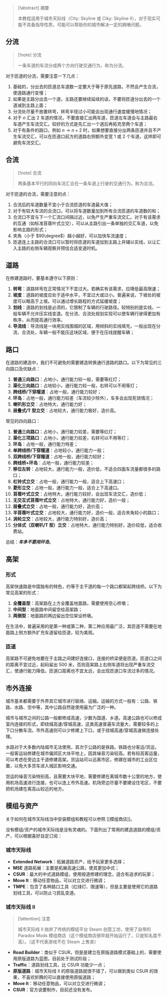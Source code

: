 > [!abstract] 摘要
> 
> 本教程适用于城市天际线（City: Skyline 或 Ciky: Skyline II），对于现实可能不具备指导性质，可能可以帮助你的城市解决一定的拥堵问题。

## 分流

> [!note] 分流
> 
> 一条车道的车流分成两个方向行驶交通行为，称为分流。

对于匝道的分流，需要注意一下几点：

1. 基础的，分出去的匝道总车道数一定要大于等于原先道路，不然会产生合流，使道路通行变慢；
2. 如果是主路分出去一个道，主路还要继续延续的话，不要将匝道分出去的一个道减到主路上面；
3. 分流处尽量不放置转弯，转弯半径过小可能会出现通行速度缓慢地情况；
4. 对于 $n$ 汇出 $2$ 车道的情况，不要直接汇出两车道，匝道左车道会与主路最右车道产生车流交汇。较好的方式是先汇出一个道后再拓充至两个车道；
5. 对于有条件的路口，例如 $n\rightarrow n+2$ 时，如果想要直接分出两条匝道并且不产生车流交汇，可以在匝道口前方的道路右侧额外变宽 $1$ 或 $2$ 个车道，这样即可避免车流交汇。

## 合流

> [!note] 合流
> 
> 两条基本平行的同向车流汇合在一条车道上行驶的交通行为，称为合流。

对于匝道的合流，需要注意的点：

1. 合流后的车道数量不宜小于合流匝道的车道最大值；
2. 对于有较大车流的合流口，可以将车道数量加到所有合流匝道的车道数的和；
3. 合流口不宜与下一个汇流口间隔过近，以免产生严重车流交汇。对于有该需求的互通（如标准苜蓿叶式立交），可以从主路引出一条单独的交汇车道，以免影响主路的形式；
4. 夹角（小于 $90\degree$）越小越好，可以加快车流速度；
5. 匝道连上主路的合流口可以暂时将匝道的车道加到主路上并辅以实线，以让汇入主路的右侧车辆观察并预估合适变道时机。

## 道路

在修建道路时，要基本遵守以下原则：

1. **转弯**：道路转弯在正常情况下不宜过大。若确实有该需求，应降低最高限速；
2. **坡度**：道路的坡度应处于适中水平，不宜过大或过小。普遍来说，下坡处的坡度可以略高于上坡。可以通过增长路程的方式延缓坡度；
3. **划线**：道路的划线是必须的，它限制了车辆的行驶路径。较特别的是实线，一般车辆不允许压实线变道。在分流、合流处规划实现可以使车辆行驶得更加有秩序，从而提高通行效率。
4. **导流线**：导流线是一块用实线围城的区域，用倾斜的实线填充，一般出现在分流、合流处，车辆一般不能压这块区域，便于在压线提醒车辆；

## 路口

在道路的建造中，我们不可避免的需要建造转换通行道路的路口。以下为常见的三向路口及优缺点：

1. **普通三向路口**：占地小，通行能力较一般，需要等红灯；
2. **渠化三向路口**：占地较小，通行能力较一般，右转可以不用等灯；
3. **跨线桥/下穿隧道**：占地一般，通行能力较好；
4. **环岛**：占地一般，通行能力较差（车流较少除外），车多会出现死锁情况；
5. **喇叭形立交**：占地特大，通行能力好；
6. **层叠式/T 型立交**：占地较大，通行能力极好，造价高。

常见的四向路口：

1. **普通三向路口**：占地小，通行能力较差，需要等红灯；
2. **渠化三项路口**：占地小，通行能力较差，右转可以不用等灯；
3. **环岛**：占地一般，通行能力特差；
4. **单跨线桥/下穿隧道**：占地较小，通行能力一般；
5. **双跨线桥/下穿隧道**：占地一般，通行能力较好；
6. **跨线桥+环岛**：占地一般，通行能力较差；
7. **移位左转**：占地较大，通行能力一般，造价低，不适合四面车流量都很多的路口；
8. **杠铃式立交**：占地一般，通行能力一般，适合上下高速口；
9. **菱形立交**：占地一般，通行能力一般，适合上下高速口。
10. **苜蓿叶式立交**：占地特大，通行能力较好，会出现车流交汇，造价低；
11. **无交互式苜蓿叶式立交**：占地特大，通行能力好，造价一般；
12. **层叠式立交**：占地一般，通行能力好，造价高；
13. **半苜蓿叶式立交**：占地较大，通行能力好，造价一般，适合夹角较小的路口；
14. **涡轮立交**：占地较大，通行能力特别好，造价高；
15. **分体式（双喇叭/T 型）立交**：占地特大，通行能力特别好，造价较低，适合收费站。

总结：***车多不要用环岛***。

## 高架

### 形式

高架快速路是中国独有的特色，约等于主干道的每一个路口都架起跨线桥。以下为常见高架的形式：

1. **全覆盖型**：高架路在上方全覆盖地面路，需要使用空心桥墩；
2. **中间型**：地面路中间留空给高架路；
3. **两侧型**：地面路的两边留出空位架设桥墩。

在生活中，普遍采用的是第一种或第二种，第二种应用最广泛，其匝道不需要在地面路上侧方额外扩充车道留给匝道，较为美观。

### 匝道

高架路不可避免地要在于主路之间建好连接口，连接的桥梁便是匝道。匝道口之间的距离不宜过近，起码留出 $500$ 米，否则高架路上右侧车道将出现严重车流交汇，使通行能力降低。匝道口距离也不宜太远，会出现匝道口车流过多的情况。

## 市外连接

城市基本都需要于外界其它城市进行联络、运输。运输的方式一般有：公路、铁路、水路、空中等，其中公路自然是使用最为广泛的一种。

城市与城市之间的公路一般都修成高速，少数为国道、乡道。高速公路也可以修成室内连接的形式，即绕城高速/穿城高速，这类高速普遍车流量大，需要较多的上下口分散车流。市外高速则可以少修建上下口，或于绕城高速/穿城高速做连接处理。

水路对于大多数内陆城市无法使用，其次于公路的是铁路。铁路也分客运/货运，一般客运站修建在城市偏郊区大块平地上，因其噪音污染较高。若有较高客运量，可以考虑在旁边主干道修建高架。货运站可以远离市区，修建在城市的工业区位置，以免大多货车进入城区影响交通。

空运的噪音污染特别高，且需要大块平地，需要修建在离城市数十公里的地方，使用机场高速进行连接，也可以连上市外高速。机场旁边尽量不要建设住宅区，不要把机场建在离高山较近的地方。

## 模组与资产

关于如何在城市天际线当中安装模组和教程可以参照 [[模组商店]]。

没有模组/资产的城市天际线是没有灵魂的。下面列出了常用的建造道路的模组/资产，可以根据喜好自定订阅：

### 城市天际线

- **Extended Network**：拓展道路资产，给予玩家更多选择；
- **MSE** 道路拓展：主要是拓展高速公路，使其更加中式；
- **CSUR**：最大的中式道路模组，使用按道修建的理念，适合有追求的玩家；
- **Move It**：移动任意物品，可以对立交进行微调；
- **TMPE**：包含了各种路口工具（红绿灯、限速等），但是主要是使用它的道路划线工具，可以防止刁民乱变道。

### 城市天际线 II

> [!attention] 注意
> 
> 城市天际线 II 抛弃了传统的模组平台 Steam 创意工坊，使用了自带的 Paradox Mods 模组商店（这个模组商店很早就开始运行了，只是知名度不高）。（这不代表游戏不在 Steam 上售卖）

- **Road Builder**：类似于 CSUR，但是是建立在原版道路模式基础上的，需要使用原版道路为蓝图，目前处于测试阶段；
- **Traffic**：道路划线工具，比 CSUR 功能少一点；
- **原版道路**：城市天际线 II 的原版道路就很不错了，可以做到类似 CSUR 的效果，不喜欢折腾的可以直接使用原版道路；
- **Move It**：移动任意物品，可以对立交进行微调；
- **CSUR**：官方说要制作，目前还没有发布。